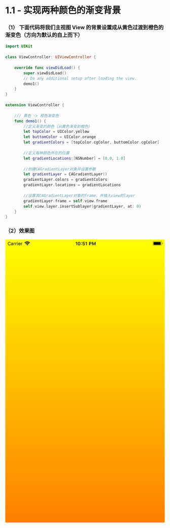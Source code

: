 # 1.1 - 实现两种颜色的渐变背景

### （1） **下面代码将我们主视图 View 的背景设置成从黄色过渡到橙色的渐变色（方向为默认的自上而下）**

```swift
import UIKit

class ViewController: UIViewController {

    override func viewDidLoad() {
        super.viewDidLoad()
        // Do any additional setup after loading the view.
        demo1()
    }
}

extension ViewController {
    
    /// 黄色 -> 橙色渐变色
    func demo1() {
        //定义渐变的颜色（从黄色渐变到橙色）
        let topColor = UIColor.yellow
        let buttomColor = UIColor.orange
        let gradientColors = [topColor.cgColor, buttomColor.cgColor]
        
        //定义每种颜色所在的位置
        let gradientLocations:[NSNumber] = [0.0, 1.0]
        
        //创建CAGradientLayer对象并设置参数
        let gradientLayer = CAGradientLayer()
        gradientLayer.colors = gradientColors
        gradientLayer.locations = gradientLocations
        
        //设置其CAGradientLayer对象的frame，并插入view的layer
        gradientLayer.frame = self.view.frame
        self.view.layer.insertSublayer(gradientLayer, at: 0)
    }
}
```

### **（2）效果图**

![&#x9EC4;&#x8272; -&amp;gt; &#x6A59;&#x8272;](../../.gitbook/assets/simulator-screen-shot-iphone-8-plus-2019-05-16-at-22.51.57.png)




